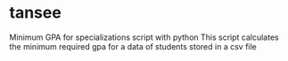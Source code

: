 # tansee
Minimum GPA for specializations script with python
This script calculates the minimum required gpa for a data of students stored in a csv file
